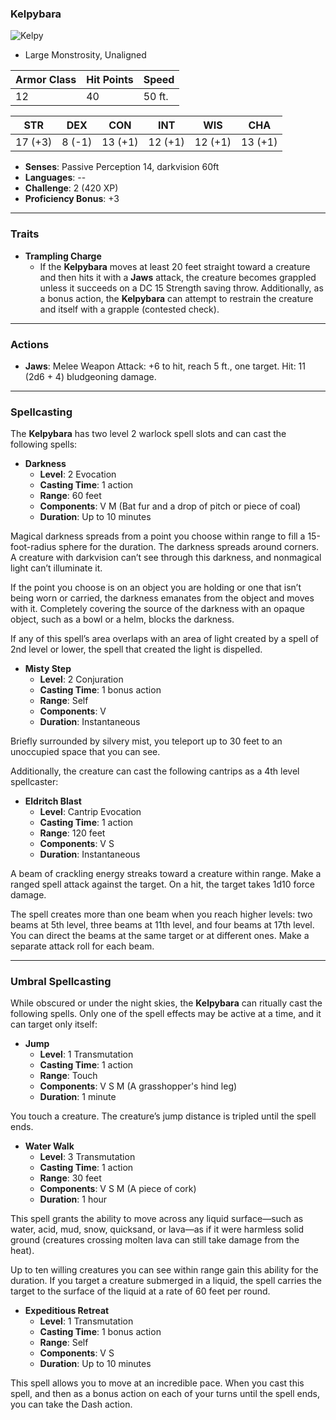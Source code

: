 ### **Kelpybara**

![Kelpy](../../../Images/Kelpy.webp)

- Large Monstrosity, Unaligned

| **Armor Class** | **Hit Points** | **Speed** |
|-----------------|----------------|-----------|
| 12              | 40             | 50 ft.    |

| **STR** | **DEX** | **CON** | **INT** | **WIS** | **CHA** |
|---------|---------|---------|---------|---------|---------|
| 17 (+3) | 8 (-1)  | 13 (+1) | 12 (+1) | 12 (+1) | 13 (+1) |

- **Senses**: Passive Perception 14, darkvision 60ft
- **Languages**: --
- **Challenge**: 2 (420 XP)
- **Proficiency Bonus**: +3

---

### **Traits**

- **Trampling Charge**
  - If the **Kelpybara** moves at least 20 feet straight toward a creature and then hits it with a **Jaws** attack, the creature becomes grappled unless it succeeds on a DC 15 Strength saving throw. Additionally, as a bonus action, the **Kelpybara** can attempt to restrain the creature and itself with a grapple (contested check).

---

### **Actions**

- **Jaws**: Melee Weapon Attack: +6 to hit, reach 5 ft., one target. Hit: 11 (2d6 + 4) bludgeoning damage.

---

### **Spellcasting**

The **Kelpybara** has two level 2 warlock spell slots and can cast the following spells:

- **Darkness**
  - **Level**: 2 Evocation
  - **Casting Time**: 1 action
  - **Range**: 60 feet
  - **Components**: V M (Bat fur and a drop of pitch or piece of coal)
  - **Duration**: Up to 10 minutes

Magical darkness spreads from a point you choose within range to fill a 15-foot-radius sphere for the duration. The darkness spreads around corners. A creature with darkvision can’t see through this darkness, and nonmagical light can’t illuminate it.

If the point you choose is on an object you are holding or one that isn’t being worn or carried, the darkness emanates from the object and moves with it. Completely covering the source of the darkness with an opaque object, such as a bowl or a helm, blocks the darkness.

If any of this spell’s area overlaps with an area of light created by a spell of 2nd level or lower, the spell that created the light is dispelled.

- **Misty Step**
  - **Level**: 2 Conjuration
  - **Casting Time**: 1 bonus action
  - **Range**: Self
  - **Components**: V
  - **Duration**: Instantaneous

Briefly surrounded by silvery mist, you teleport up to 30 feet to an unoccupied space that you can see.

Additionally, the creature can cast the following cantrips as a 4th level spellcaster:

- **Eldritch Blast**
  - **Level**: Cantrip Evocation
  - **Casting Time**: 1 action
  - **Range**: 120 feet
  - **Components**: V S
  - **Duration**: Instantaneous

A beam of crackling energy streaks toward a creature within range. Make a ranged spell attack against the target. On a hit, the target takes 1d10 force damage.

The spell creates more than one beam when you reach higher levels: two beams at 5th level, three beams at 11th level, and four beams at 17th level. You can direct the beams at the same target or at different ones. Make a separate attack roll for each beam.

---

### **Umbral Spellcasting**

While obscured or under the night skies, the **Kelpybara** can ritually cast the following spells. Only one of the spell effects may be active at a time, and it can target only itself:

- **Jump**
  - **Level**: 1 Transmutation
  - **Casting Time**: 1 action
  - **Range**: Touch
  - **Components**: V S M (A grasshopper's hind leg)
  - **Duration**: 1 minute

You touch a creature. The creature’s jump distance is tripled until the spell ends.

- **Water Walk**
  - **Level**: 3 Transmutation
  - **Casting Time**: 1 action
  - **Range**: 30 feet
  - **Components**: V S M (A piece of cork)
  - **Duration**: 1 hour

This spell grants the ability to move across any liquid surface—such as water, acid, mud, snow, quicksand, or lava—as if it were harmless solid ground (creatures crossing molten lava can still take damage from the heat).

Up to ten willing creatures you can see within range gain this ability for the duration. If you target a creature submerged in a liquid, the spell carries the target to the surface of the liquid at a rate of 60 feet per round.

- **Expeditious Retreat**
  - **Level**: 1 Transmutation
  - **Casting Time**: 1 bonus action
  - **Range**: Self
  - **Components**: V S
  - **Duration**: Up to 10 minutes

This spell allows you to move at an incredible pace. When you cast this spell, and then as a bonus action on each of your turns until the spell ends, you can take the Dash action.
